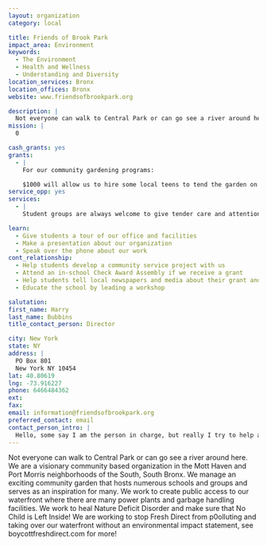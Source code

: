 ```yaml
---
layout: organization
category: local

title: Friends of Brook Park
impact_area: Environment
keywords: 
  - The Environment
  - Health and Wellness
  - Understanding and Diversity
location_services: Bronx
location_offices: Bronx
website: www.friendsofbrookpark.org

description: |
  Not everyone can walk to Central Park or can go see a river around here.  We are a visionary community based organization in the Mott Haven and Port Morris neighborhoods of the South, South Bronx.  We manage an exciting community garden that hosts numerous schools and groups and serves as an inspiration for many. We work to create public access to our waterfront where there are many power plants and garbage handling facilities.  We work to heal Nature Deficit Disorder and make sure that No Child is Left Inside!  We are working to stop Fresh Direct from p0olluting and taking over our waterfront without an environmental impact statement, see boycottfreshdirect.com for more!
mission: |
  0

cash_grants: yes
grants: 
  - |
    For our community gardening programs:

    $1000 will allow us to hire some local teens to tend the garden on weekends and get valuable job experience!
service_opp: yes
services: 
  - |
    Student groups are always welcome to give tender care and attention to our garden!  Depending on the season, you would be planting, spreading woodchips and mulch, turning the compost, pruning and other fun nature activities that help us all!

learn: 
  - Give students a tour of our office and facilities
  - Make a presentation about our organization
  - Speak over the phone about our work
cont_relationship: 
  - Help students develop a community service project with us
  - Attend an in-school Check Award Assembly if we receive a grant
  - Help students tell local newspapers and media about their grant and/or project with us
  - Educate the school by leading a workshop

salutation: 
first_name: Harry
last_name: Bubbins
title_contact_person: Director

city: New York
state: NY
address: |
  PO Box 801  
  New York NY 10454
lat: 40.80619
lng: -73.916227
phone: 6466484362
ext: 
fax: 
email: information@friendsofbrookpark.org
preferred_contact: email
contact_person_intro: |
  Hello, some say I am the person in charge, but really I try to help all our volunteers and students learn and enjoy nature, so I am the Lead Helper, not a "Director".  I do the paperwork and also do presentations at schools, go to meetings, wear a suit (only sometimes)  and advocate for a better environment. It is most fun to be in the gardens with my hands in the earth looking at a worm or a ladybug, or picking fresh lettuce or kale or mint!  Or even canoeing in New York City and seeing the fish.  We were lucky to work with a school and Comments Cents this year and look forward to more!
---
```

Not everyone can walk to Central Park or can go see a river around here.  We are a visionary community based organization in the Mott Haven and Port Morris neighborhoods of the South, South Bronx.  We manage an exciting community garden that hosts numerous schools and groups and serves as an inspiration for many. We work to create public access to our waterfront where there are many power plants and garbage handling facilities.  We work to heal Nature Deficit Disorder and make sure that No Child is Left Inside!  We are working to stop Fresh Direct from p0olluting and taking over our waterfront without an environmental impact statement, see boycottfreshdirect.com for more!